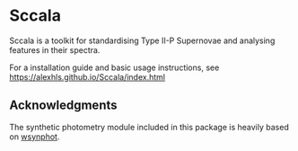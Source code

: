 # Sccala

Sccala is a toolkit for standardising Type II-P Supernovae and analysing features in their spectra.

For a installation guide and basic usage instructions, see https://alexhls.github.io/Sccala/index.html

<!-- ACKNOWLEDGMENTS -->
## Acknowledgments

The synthetic photometry module included in this package is heavily based on [wsynphot](https://github.com/starkit/wsynphot).
